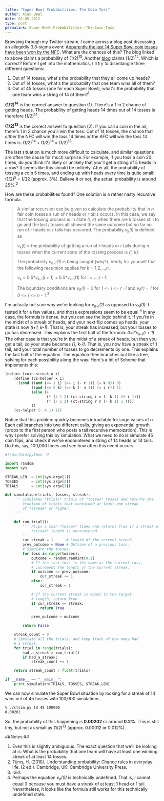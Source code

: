 ```yaml
---
title: "Super Bowl Probabilities: The Coin Toss"
author: Alex Beal
date: 02-05-2012
type: post
permalink: Super-Bowl-Probabilities--The-Coin-Toss
---
```


Browsing through my Twitter stream, I came across a blog post discussing an allegedly 3.8-sigma event: [Apparently the last 14 Super Bowl coin tosses have been won by the NFC](http://blogs.discovermagazine.com/cosmicvariance/2012/02/04/a-3-8-sigma-anomaly/). What are the chances of this? The blog linked to above claims a probability of (1/2)<sup>13</sup>. Another [blog](http://www.outsidethebeltway.com/super-bowl-coin-flip/) claims (1/2)<sup>14</sup>. Which is correct? Before I get into the mathematics, I'll try to disentangle three different questions:

1. Out of 14 tosses, what's the probability that they all come up heads?
2. Out of 14 tosses, what's the probability that one team wins all of them?
3. Out of 45 tosses (one for each Super Bowl), what's the probability that one team wins a string of 14 of them?<sup>1</sup>

**(1/2)<sup>14</sup>** is the correct answer to question (1). There's a 1 in 2 chance of getting heads. The probability of getting heads 14 times out of 14 tosses is therefore (1/2)<sup>14</sup>.

**(1/2)<sup>13</sup>** is the correct answer to question (2). If you call a coin in the air, there's 1 in 2 chance you'll win the toss. Out of 14 tosses, the chance that *either* the NFC will win the toss 14 times *or* the AFC will win the toss 14 times is: (1/2)<sup>14</sup> + (1/2)<sup>14</sup> = (1/2)<sup>13</sup>.

The last situation is much more difficult to calculate, and similar questions are often the cause for much surprise. For example, if you toss a coin 20 times, do you think it's likely or unlikely that you'll get a string of 5 heads in a row? It seems like this should be unlikely. After all, the probability of tossing a coin 5 times, and ending up with heads every time is quite small: (1/2)<sup>5</sup> = 1/32  (approx. 3%). Believe it or not, the actual probability is around 25%.<sup>2</sup>

How are these probabilities found? One solution is a rather nasty recursive formula.
>	A similar recursion can be given to calculate the probability that in *n* fair coin tosses a run of *r* heads or *r* tails occurs. In this case, we say that the tossing process is in state *(i, k)* when there are *k* tosses still to go and the last *i* tosses all showed the same outcome but so far no run of *r* heads or *r* tails has occurred. The probability *v<sub>k</sub>(i)* is defined as
>
>	v<sub>k</sub>(i) = the probability of getting a run of *r* heads or *r* tails during *n* tosses when the current state of the tossing process is *(i, k)*.
>
> The probability *v<sub>n-1</sub>(1)* is being sought (why?). Verify for yourself that the following recursion applies for k = 1,2,...,*n*.
>
>	v<sub>k</sub> = 0.5\*v<sub>k-1</sub>(i + 1) + 0.5*v<sub>k-1</sub>(1) for i =,...,r - 1.
>
> The boundary conditions are *v<sub>0</sub>(i) = 0* for *1 <= i <= r -1* and *v<sub>j</sub>(r) = 1* for *0 <= j <= n - 1*.<sup>3</sup>

I'm actually not sure why we're looking for *v<sub>n-1</sub>(1)* as opposed to *v<sub>n</sub>(0)*. I tested it for a few values, and those expressions seem to be equal.<sup>4</sup> In any case, the formula is dense, but you can see the logic behind it. If you're in the midst of a streak of heads, and your next flip comes up heads, your state is now *(i+1, k-1)*. That is, your streak has increased, but your tosses to go has decreased. This explains the first half of the formula: *0.5\*v<sub>k-1</sub>(i + 1)*. The other case is that you're in the midst of a streak of heads, but then you get a tail, so your state becomes *(1, k-1)*. That is, you now have a streak of 1 tail, and your total number of tosses to go decrements by one. This explains the last half of the equation. The equation then branches out like a tree, solving for each possibility along the way. Here's a bit of Scheme that implements this:

``` scheme
(define (coin-streak n r)
    (define (cs-helper k i)
      (cond ((and (<= 1 i) (<= i (- r 1)) (= k 0)) 0)
            ((and (<= 0 k) (<= k (- n 1)) (= i r)) 1)
            (else (+
                   (* (/ 1 2) (ct-string r n (- k 1) (+ i 1)))
                   (* (/ 1 2) (ct-string r n (- k 1) 1 ))))
            ))
    (cs-helper (- n 1) 1))
```

Notice that this problem quickly becomes intractable for large values of *n*. Each call branches into two different calls, giving an exponential growth (props to the first person who posts a tail recursive memoization). This is why I prefer solving this by simulation. What we need to do is simulate 45 coin flips, and check if we've encountered a string of 14 heads or 14 tails. Do this, say, 100,000 times and see how often this event occurs.

``` python
#!/usr/bin/python -O

import random
import sys

STREAK_LEN  = int(sys.argv[1])
TOSSES      = int(sys.argv[2])
TRIALS      = int(sys.argv[3])

def simulation(trials, tosses, streak):
    ''' Simulates *trials* trials of *tosses* tosses and returns the
        fraction of trials that contained at least one streak
        of *streak* or higher.
    '''

    def run_trial():
        ''' Flips a coin *tosses* times and returns True if a streak of
            *streak* length is encountered.
        '''
        cur_streak = 1      # Length of the current streak.
        prev_outcome = None # Outcome of a previous toss.
        # Simulate the tosses.
        for toss in range(tosses):
            outcome = random.randint(0,1)
            # If the last toss is the same as the current toss,
            # increment the length of the current streak.
            if outcome == prev_outcome:
                cur_streak += 1
            else:
                cur_streak = 1

            # If the current streak is equal to the target
            # length, return True
            if cur_streak == streak:
                return True

            prev_outcome = outcome

        return False

    streak_count = 0
    # Simulate all the trials, and keep track of how many had
    # a streak.
    for trial in range(trials):
        had_a_streak = run_trial()
        if had_a_streak:
            streak_count += 1

    return streak_count / float(trials)

if __name__ == "__main__":
    print simulation(TRIALS, TOSSES, STREAK_LEN)
``` 

We can now simulate the Super Bowl situation by looking for a streak of 14 wins out of 45 tosses with 100,000 simulations.

``` bash
% ./ctsim.py 14 45 100000
0.00202
```

So, the probability of this happening is **0.00202** or around **0.2%**. This is still tiny, but not as small as (1/2)<sup>13</sup> (approx. 0.00012 or 0.012%).



##Notes:##
1. Even this is slightly ambiguous. The exact question that we'll be looking at is: What is the probability that one team will have at least one winning streak of at least 14 tosses.
2. Tijms, H. (2010). Understanding probability: Chance rules in everyday life. (2 ed.). Cambridge, UK: Cambridge University Press.
3. Ibid.
4. Perhaps the equation *v<sub>n</sub>(0)* is technically undefined. That is, *i* cannot equal 0 because you must have a streak of at least 1 head or 1 tail. Nevertheless, it looks like the formula still works for this technically undefined state.
